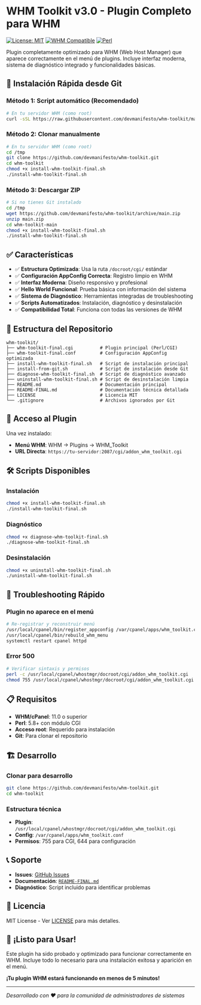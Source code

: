 # WHM Toolkit v3.0 - Plugin Completo para WHM

[![License: MIT](https://img.shields.io/badge/License-MIT-yellow.svg)](https://opensource.org/licenses/MIT)
[![WHM Compatible](https://img.shields.io/badge/WHM-Compatible-green.svg)](https://cpanel.net/)
[![Perl](https://img.shields.io/badge/Perl-5.8%2B-blue.svg)](https://www.perl.org/)

Plugin completamente optimizado para WHM (Web Host Manager) que aparece correctamente en el menú de plugins. Incluye interfaz moderna, sistema de diagnóstico integrado y funcionalidades básicas.

## 🚀 Instalación Rápida desde Git

### Método 1: Script automático (Recomendado)
```bash
# En tu servidor WHM (como root)
curl -sSL https://raw.githubusercontent.com/devmanifesto/whm-toolkit/main/install-from-git.sh | bash
```

### Método 2: Clonar manualmente
```bash
# En tu servidor WHM (como root)
cd /tmp
git clone https://github.com/devmanifesto/whm-toolkit.git
cd whm-toolkit
chmod +x install-whm-toolkit-final.sh
./install-whm-toolkit-final.sh
```

### Método 3: Descargar ZIP
```bash
# Si no tienes Git instalado
cd /tmp
wget https://github.com/devmanifesto/whm-toolkit/archive/main.zip
unzip main.zip
cd whm-toolkit-main
chmod +x install-whm-toolkit-final.sh
./install-whm-toolkit-final.sh
```

## ✅ Características

- ✅ **Estructura Optimizada**: Usa la ruta `/docroot/cgi/` estándar
- ✅ **Configuración AppConfig Correcta**: Registro limpio en WHM
- ✅ **Interfaz Moderna**: Diseño responsivo y profesional
- ✅ **Hello World Funcional**: Prueba básica con información del sistema
- ✅ **Sistema de Diagnóstico**: Herramientas integradas de troubleshooting
- ✅ **Scripts Automatizados**: Instalación, diagnóstico y desinstalación
- ✅ **Compatibilidad Total**: Funciona con todas las versiones de WHM

## 📁 Estructura del Repositorio

```
whm-toolkit/
├── whm-toolkit-final.cgi          # Plugin principal (Perl/CGI)
├── whm-toolkit-final.conf         # Configuración AppConfig optimizada
├── install-whm-toolkit-final.sh   # Script de instalación principal
├── install-from-git.sh            # Script de instalación desde Git
├── diagnose-whm-toolkit-final.sh  # Script de diagnóstico avanzado
├── uninstall-whm-toolkit-final.sh # Script de desinstalación limpia
├── README.md                      # Documentación principal
├── README-FINAL.md                # Documentación técnica detallada
├── LICENSE                        # Licencia MIT
└── .gitignore                     # Archivos ignorados por Git
```

## 🎯 Acceso al Plugin

Una vez instalado:

- **Menú WHM**: WHM → Plugins → WHM_Toolkit
- **URL Directa**: `https://tu-servidor:2087/cgi/addon_whm_toolkit.cgi`

## 🛠️ Scripts Disponibles

### Instalación
```bash
chmod +x install-whm-toolkit-final.sh
./install-whm-toolkit-final.sh
```

### Diagnóstico
```bash
chmod +x diagnose-whm-toolkit-final.sh
./diagnose-whm-toolkit-final.sh
```

### Desinstalación
```bash
chmod +x uninstall-whm-toolkit-final.sh
./uninstall-whm-toolkit-final.sh
```

## 🔧 Troubleshooting Rápido

### Plugin no aparece en el menú
```bash
# Re-registrar y reconstruir menú
/usr/local/cpanel/bin/register_appconfig /var/cpanel/apps/whm_toolkit.conf
/usr/local/cpanel/bin/rebuild_whm_menu
systemctl restart cpanel httpd
```

### Error 500
```bash
# Verificar sintaxis y permisos
perl -c /usr/local/cpanel/whostmgr/docroot/cgi/addon_whm_toolkit.cgi
chmod 755 /usr/local/cpanel/whostmgr/docroot/cgi/addon_whm_toolkit.cgi
```

## 📋 Requisitos

- **WHM/cPanel**: 11.0 o superior
- **Perl**: 5.8+ con módulo CGI
- **Acceso root**: Requerido para instalación
- **Git**: Para clonar el repositorio

## 🏗️ Desarrollo

### Clonar para desarrollo
```bash
git clone https://github.com/devmanifesto/whm-toolkit.git
cd whm-toolkit
```

### Estructura técnica
- **Plugin**: `/usr/local/cpanel/whostmgr/docroot/cgi/addon_whm_toolkit.cgi`
- **Config**: `/var/cpanel/apps/whm_toolkit.conf`
- **Permisos**: 755 para CGI, 644 para configuración

## 📞 Soporte

- **Issues**: [GitHub Issues](https://github.com/devmanifesto/whm-toolkit/issues)
- **Documentación**: [`README-FINAL.md`](README-FINAL.md)
- **Diagnóstico**: Script incluido para identificar problemas

## 📄 Licencia

MIT License - Ver [LICENSE](LICENSE) para más detalles.

## 🎉 ¡Listo para Usar!

Este plugin ha sido probado y optimizado para funcionar correctamente en WHM. Incluye todo lo necesario para una instalación exitosa y aparición en el menú.

**¡Tu plugin WHM estará funcionando en menos de 5 minutos!**

---

*Desarrollado con ❤️ para la comunidad de administradores de sistemas*